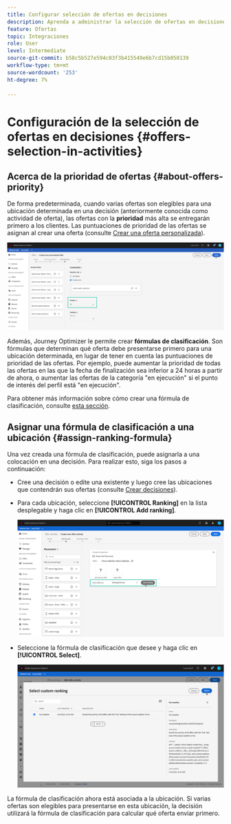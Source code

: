 ```yaml
---
title: Configurar selección de ofertas en decisiones
description: Aprenda a administrar la selección de ofertas en decisiones.
feature: Ofertas
topic: Integraciones
role: User
level: Intermediate
source-git-commit: b58c5b527e594c03f3b415549e6b7cd15b050139
workflow-type: tm+mt
source-wordcount: '253'
ht-degree: 7%

---
```


# Configuración de la selección de ofertas en decisiones {#offers-selection-in-activities}

## Acerca de la prioridad de ofertas {#about-offers-priority}

De forma predeterminada, cuando varias ofertas son elegibles para una ubicación determinada en una decisión (anteriormente conocida como actividad de oferta), las ofertas con la **prioridad** más alta se entregarán primero a los clientes. Las puntuaciones de prioridad de las ofertas se asignan al crear una oferta (consulte [Crear una oferta personalizada](../offer-library/creating-personalized-offers.md)).

![](../../assets/offer-priority.png)

Además, Journey Optimizer le permite crear **fórmulas de clasificación**. Son fórmulas que determinan qué oferta debe presentarse primero para una ubicación determinada, en lugar de tener en cuenta las puntuaciones de prioridad de las ofertas. Por ejemplo, puede aumentar la prioridad de todas las ofertas en las que la fecha de finalización sea inferior a 24 horas a partir de ahora, o aumentar las ofertas de la categoría &quot;en ejecución&quot; si el punto de interés del perfil está &quot;en ejecución&quot;.

Para obtener más información sobre cómo crear una fórmula de clasificación, consulte [esta sección](../offer-library/create-ranking-formulas.md).

## Asignar una fórmula de clasificación a una ubicación {#assign-ranking-formula}

Una vez creada una fórmula de clasificación, puede asignarla a una colocación en una decisión. Para realizar esto, siga los pasos a continuación:

* Cree una decisión o edite una existente y luego cree las ubicaciones que contendrán sus ofertas (consulte [Crear decisiones](../offer-activities/create-offer-activities.md)).

* Para cada ubicación, seleccione **[!UICONTROL Ranking]** en la lista desplegable y haga clic en **[!UICONTROL Add ranking]**.

   ![](../../assets/offer-activity-ranking.png)

* Seleccione la fórmula de clasificación que desee y haga clic en **[!UICONTROL Select]**.

   ![](../../assets/ranking-selection.png)

La fórmula de clasificación ahora está asociada a la ubicación. Si varias ofertas son elegibles para presentarse en esta ubicación, la decisión utilizará la fórmula de clasificación para calcular qué oferta enviar primero.
